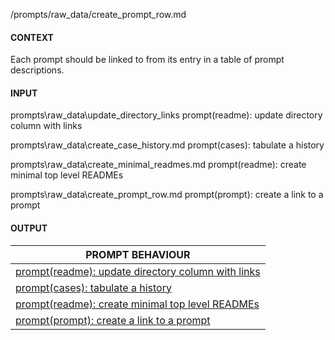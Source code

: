 /prompts/raw_data/create_prompt_row.md

#### CONTEXT
Each prompt should be linked to from its entry in a table of prompt descriptions.

#### INPUT
prompts\raw_data\update_directory_links
prompt(readme): update directory column with links

prompts\raw_data\create_case_history.md
prompt(cases): tabulate a history

prompts\raw_data\create_minimal_readmes.md
prompt(readme): create minimal top level READMEs

prompts\raw_data\create_prompt_row.md
prompt(prompt): create a link to a prompt


#### OUTPUT

| PROMPT BEHAVIOUR | 
| --- | 
| [prompt(readme): update directory column with links](/prompts/raw_data/update_directory_links.md)| 
| [prompt(cases): tabulate a history](/prompts/raw_data/create_case_history.md)
| [prompt(readme): create minimal top level READMEs](/prompts/raw_data/create_minimal_readmes.md)|
| [prompt(prompt): create a link to a prompt](/prompts/raw_data/create_prompt_row.md)|
